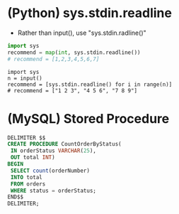 # (Python) sys.stdin.readline



* Rather than input(), use "sys.stdin.radline()"

```python
import sys
recommend = map(int, sys.stdin.readline())
# recommend = [1,2,3,4,5,6,7]
```

```
import sys
n = input()
recommend = [sys.stdin.readline() for i in range(n)]
# recommend = ["1 2 3", "4 5 6", "7 8 9"]
```













# (MySQL) Stored Procedure



```sql
DELIMITER $$
CREATE PROCEDURE CountOrderByStatus(
 IN orderStatus VARCHAR(25),
 OUT total INT)
BEGIN
 SELECT count(orderNumber)
 INTO total
 FROM orders
 WHERE status = orderStatus;
END$$
DELIMITER;
```

 